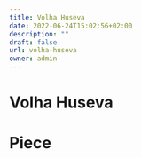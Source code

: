 ```yaml
---
title: Volha Huseva
date: 2022-06-24T15:02:56+02:00
description: ""
draft: false
url: volha-huseva
owner: admin
---
```

# Volha Huseva

<!-- SECTION BREAK -->
# Piece

